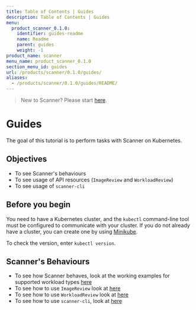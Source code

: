 ```yaml
---
title: Table of Contents | Guides
description: Table of Contents | Guides
menu:
  product_scanner_0.1.0:
    identifier: guides-readme
    name: Readme
    parent: guides
    weight: -1
product_name: scanner
menu_name: product_scanner_0.1.0
section_menu_id: guides
url: /products/scanner/0.1.0/guides/
aliases:
  - /products/scanner/0.1.0/guides/README/
---
```


> New to Scanner? Please start [here](/products/scanner/0.1.0/concepts/README).

# Guides

The goal of this tutorial is to perform tasks with Scanner on Kubernetes.

## Objectives

- To see Scanner's behaviours
- To see usage of API resources (`ImageReview` and `WorkloadReview`)
- To see usage of `scanner-cli`

## Before you begin

You need to have a Kubernetes cluster, and the `kubectl` command-line tool must be configured to communicate with your cluster. If you do not already have a cluster, you can create one by using [Minikube](https://kubernetes.io/docs/getting-started-guides/minikube).

To check the version, enter `kubectl version`.

## Scanner's Behaviours

- To see how Scanner behaves, look at the working examples for supported workload types [here](/products/scanner/0.1.0/guides/workloads)
- To see how to use `ImageReview` look at [here](/products/scanner/0.1.0/guides/imagereview)
- To see how to use `WorkloadReview` look at [here](/products/scanner/0.1.0/guides/workloadreview)
- To see how to use `scanner-cli`, look at [here](/products/scanner/0.1.0/guides/scanner-cli)
